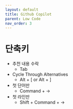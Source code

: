 ```yaml
---
layout: default
title: Github Copilot
parent: Low Code
nav_order: 3
---
```


# 단축키
* 추천 내용 수락
  + Tab
* Cycle Through Alternatives
  + Alt + [ or Alt + ]
* 첫 단어만
  + Command + ->
* 첫 라인만
  + Shift + Command + ->
